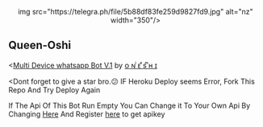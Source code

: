 <p align="center">
img src="https://telegra.ph/file/5b88df83fe259d9827fd9.jpg" alt="nz" width="350"/>
</p>

## Queen-Oshi

<[Multi Device whatsapp Bot V.1](https://github.com/MihirangaKalhara/Queen-Oshi) by [ᴏ ɴ ͥᴇ ͣs ͫʜ ɪ](https://github.com/MihirangaKalhara/Queen-Oshi)

<Dont forget to give a star bro.😕 IF Heroku Deploy seems Error, Fork This Repo And Try Deploy Again

If The Api Of This Bot Run Empty You Can Change it To Your Own Api By Changing [Here](https://github.com/nexusNw/Gojo-Satoru/blob/master/settings.js#L18) And Register [here](https://zenzapis.xyz/) to get apikey


